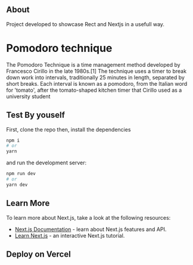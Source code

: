 ## About

Project developed to showcase Rect and Nextjs in a usefull way. 

# Pomodoro technique 
The Pomodoro Technique is a time management method developed by Francesco Cirillo in the late 1980s.[1] The technique uses a timer to break down work into intervals, traditionally 25 minutes in length, separated by short breaks. Each interval is known as a pomodoro, from the Italian word for 'tomato', after the tomato-shaped kitchen timer that Cirillo used as a university student

## Test By youself 

First, clone the repo
then, install the dependencies

```bash
npm i
# or
yarn 
```

and run the development server:

```bash
npm run dev
# or
yarn dev
```


## Learn More

To learn more about Next.js, take a look at the following resources:

- [Next.js Documentation](https://nextjs.org/docs) - learn about Next.js features and API.
- [Learn Next.js](https://nextjs.org/learn) - an interactive Next.js tutorial.


## Deploy on Vercel


